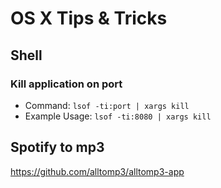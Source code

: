 # OS X Tips & Tricks


## Shell

### Kill application on port

+ Command: `lsof -ti:port | xargs kill`
+ Example Usage: `lsof -ti:8080 | xargs kill`

## Spotify to mp3

https://github.com/alltomp3/alltomp3-app


